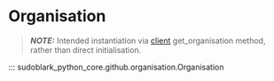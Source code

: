 # Organisation

> **_NOTE:_**  Intended instantiation via
> [client](./client.md) get_organisation method,
> rather than direct initialisation.

::: sudoblark_python_core.github.organisation.Organisation